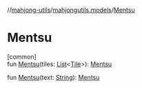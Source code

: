 //[mahjong-utils](../../index.md)/[mahjongutils.models](index.md)/[Mentsu](-mentsu.md)

# Mentsu

[common]\
fun [Mentsu](-mentsu.md)(tiles: [List](https://kotlinlang.org/api/latest/jvm/stdlib/kotlin-stdlib/kotlin.collections/-list/index.html)&lt;[Tile](-tile/index.md)&gt;): [Mentsu](-mentsu/index.md)

fun [Mentsu](-mentsu.md)(text: [String](https://kotlinlang.org/api/latest/jvm/stdlib/kotlin-stdlib/kotlin/-string/index.html)): [Mentsu](-mentsu/index.md)
